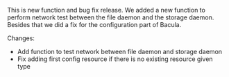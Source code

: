 
This is new function and bug fix release. We added a new function to perform
network test between the file daemon and the storage daemon. Besides that
we did a fix for the configuration part of Bacula.

Changes:
 - Add function to test network between file daemon and storage daemon
 - Fix adding first config resource if there is no existing resource given type

